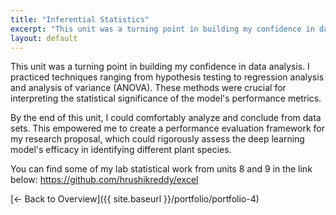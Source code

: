 ```yaml
---
title: "Inferential Statistics"
excerpt: "This unit was a turning point in building my confidence in data analysis. I practiced techniques ranging from hypothesis..."
layout: default
---
```


This unit was a turning point in building my confidence in data analysis. I practiced techniques ranging from hypothesis testing to regression analysis and analysis of variance (ANOVA). These methods were crucial for interpreting the statistical significance of the model's performance metrics.

By the end of this unit, I could comfortably analyze and conclude from data sets. This empowered me to create a performance evaluation framework for my research proposal, which could rigorously assess the deep learning model's efficacy in identifying different plant species.

You can find some of my lab statistical work from units 8 and 9 in the link below: https://github.com/hrushikreddy/excel

[← Back to Overview]({{ site.baseurl }}/portfolio/portfolio-4)
